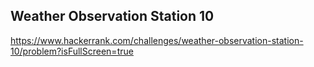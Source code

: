 ## Weather Observation Station 10

https://www.hackerrank.com/challenges/weather-observation-station-10/problem?isFullScreen=true
